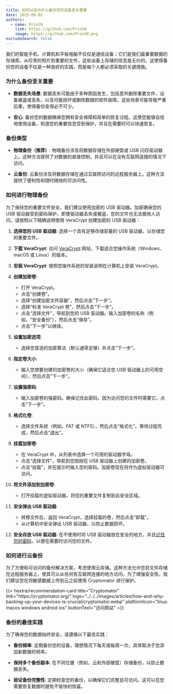 ```yaml
---
title: 如何以及为什么备份您的设备至关重要
date: 2025-06-02
authors:
  - name: PrintN
    link: https://github.com/PrintN
    image: https://github.com/PrintN.png
excludeSearch: false
---
```

我们的智能手机、计算机和平板电脑不仅仅是通信设备；它们是我们最重要数据的存储库。从珍贵的照片到重要的文件，这些设备上存储的信息是无价的。这使得备份您的设备不仅是一种良好的实践，而是每个人都必须采取的关键措施。

### 为什么备份至关重要
- **数据丢失场景**: 数据丢失可能由于多种原因发生，包括意外删除重要文件、设备被盗或丢失，以及可能损坏或删除数据的软件故障。这些场景可能导致严重后果，使得备份变得必不可少。

- **安心**: 备份您的数据确保您拥有安全保障和简单的恢复过程。这使您能够自信地使用设备，知道您的重要信息受到保护，并且在需要时可以快速恢复。

### 备份类型
- **物理备份（推荐）**: 物理备份涉及将数据存储在外部硬盘或 USB 闪存驱动器上。这种方法提供了对数据的直接控制，并且可以在没有互联网连接的情况下访问。

- **云备份**: 云备份涉及将数据存储在通过互联网访问的远程服务器上。这种方法提供了便利性和随时随地的可访问性。

### 如何进行物理备份
为了保持您的重要文件安全，我们建议使用加密的 USB 驱动器。加密确保您的 USB 驱动器受到密码保护，即使驱动器丢失或被盗，您的文件也无法被他人访问。请按照以下精确说明使用 VeraCrypt 创建加密的 USB 驱动器：
1. **选择您的 USB 驱动器**: 选择一个具有足够存储容量的 USB 驱动器，以存储您的重要文件。

2. **下载 VeraCrypt**: 访问 [VeraCrypt](https://veracrypt.io/) 网站，下载适合您操作系统（Windows、macOS 或 Linux）的版本。

3. **安装 VeraCrypt**: 按照您操作系统的安装说明在计算机上安装 VeraCrypt。

4. **创建加密卷**:
   - 打开 VeraCrypt。
   - 点击“创建卷”。
   - 选择“创建加密文件容器”，然后点击“下一步”。
   - 选择“标准 VeraCrypt 卷”，然后点击“下一步”。
   - 点击“选择文件”，导航到您的 USB 驱动器。输入加密卷的名称（例如，“安全备份”），然后点击“保存”。
   - 点击“下一步”以继续。

5. **设置加密选项**:
   - 选择您首选的加密算法（默认通常足够）并点击“下一步”。

6. **指定卷大小**:
   - 输入您想要创建的加密卷的大小（确保它适合您 USB 驱动器上的可用空间），然后点击“下一步”。

7. **设置强密码**:
   - 输入加密卷的强密码。确保记住此密码，因为访问您的文件时需要它。点击“下一步”。

8. **格式化卷**:
   - 选择文件系统（例如，FAT 或 NTFS），然后点击“格式化”。等待过程完成，然后点击“退出”。

9. **挂载加密卷**:
    - 在 VeraCrypt 中，从列表中选择一个可用的驱动器字母。
    - 点击“选择文件”，导航到您刚刚在 USB 驱动器上创建的加密卷。
    - 点击“挂载”，并在提示时输入您的密码。加密卷现在将作为虚拟驱动器可访问。

10. **将文件添加到加密卷**:
    - 打开挂载的虚拟驱动器，将您的重要文件复制到此安全区域。

11. **安全弹出 USB 驱动器**:
    - 转移文件后，返回 VeraCrypt，选择挂载的卷，然后点击“卸载”。
    - 从计算机中安全弹出 USB 驱动器，以防止数据损坏。

12. **安全存放 USB 驱动器**: 在不使用时将 USB 驱动器放在安全的地方，并且[记住您的密码](/articles/how-to-create-strong-passwords-and-store-them-securely)，以便在需要时访问您的文件。

### 如何进行云备份
为了方便和可访问的备份解决方案，考虑使用云存储。这种方法允许您将文件存储在远程服务器上，使其可以从任何有互联网连接的地方访问。为了增强安全性，我们建议您在将敏感数据上传到云之前使用 Cryptomator 进行保护。

<div class="recommendations">
  <div class="grid">
    {{< hextra/recommendation-card title="Cryptomator" link="https://cryptomator.org/" logo="../../../images/articles/how-and-why-backing-up-your-devices-is-crucial/cryptomator.webp" platformIcon="linux macos windows android ios" buttonText="访问网站" >}}
  </div>
</div>

### 备份的最佳实践
为了确保您的数据始终安全，请遵循以下最佳实践：
- **备份频率**: 定期备份您的设备，理想情况下每天或每周一次，具体取决于您添加新数据的频率。

- **保持多个备份副本**: 在不同位置（例如，云和外部硬盘）存储备份，以防止数据丢失。

- **验证备份完整性**: 定期检查您的备份，以确保它们完整且可访问。这可以在您需要恢复数据时避免不愉快的惊喜。